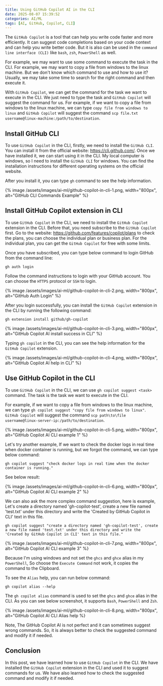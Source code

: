 ```yaml
---
title: Using GitHub Copilot AI in the CLI
date: 2025-08-07 15:39:52
categories: AI/ML
tags: [AI, GitHub, Copilot, CLI]
---
```


The `GitHub Copilot` is a tool that can help you write code faster and more efficiently. It can suggest code completions based on your code context and can help you write better code. But it is also can be used in the `command line interface (CLI)` like `bash`, `zsh`, `PowerShell` as well.

For example, we may want to use some command to execute the task in the CLI. For example, we may want to copy a file from windows to the linux machine. But we don't know which command to use and how to use it? Usually, we may take some time to search for the right command and then execute it.

With `GitHub Copilot`, we can get the command for the task we want to execute in the CLI. We just need to type the task and `GitHub Copilot` will suggest the command for us. For example, if we want to copy a file from windows to the linux machine, we can type `copy file from windows to linux` and `GitHub Copilot` will suggest the command `scp file.txt username@linux-machine:/path/to/destination`.

## Install GitHub CLI
To use `GitHub Copilot` in the CLI, firstly, we need to install the `GitHub CLI`. You can install it from the official website: https://cli.github.com/. Once we have installed it, we can start using it in the CLI. My local computer is windows, so I need to install the `GitHub CLI` for windows. You can find the installation instructions for different operating systems on the official website.

After you install it, you can type `gh` command to see the help information.

{% image /assets/images/ai-ml/github-copilot-in-cli-1.png, width="800px", alt="GitHub CLI Commands Example" %}

## Install GitHub Copilot extension in CLI
To use `GitHub Copilot` in the CLI, we need to install the `GitHub Copilot` extension in the CLI. Before that, you need subscribe to the `GitHub Copilot` first. Go to the website: https://github.com/features/copilot/plans to check the plans, you can choose the individual plan or business plan. For the individual plan, you can get the `GitHub Copilot` for free with some limits.

Once you have subscribed, you can type below command to login GitHub from the command line:

``` shell
gh auth login
```

Follow the command instructions to login with your GitHub account. You can choose the `HTTPS` protocol or `SSH` to login.

{% image /assets/images/ai-ml/github-copilot-in-cli-2.png, width="800px", alt="GitHub Auth Login" %}

After you login successfully, you can install the `GitHub Copilot` extension in the CLI by running the following command:

``` shell
gh extension install github/gh-copilot
```

{% image /assets/images/ai-ml/github-copilot-in-cli-3.png, width="800px", alt="GitHub Copilot AI install success in CLI" %}

Typing `gh copilot` in the CLI, you can see the help information for the `GitHub Copilot` extension.

{% image /assets/images/ai-ml/github-copilot-in-cli-4.png, width="800px", alt="GitHub Copilot AI help in CLI" %}

## Use GitHub Copilot in the CLI
To use `GitHub Copilot` in the CLI, we can use `gh copilot suggest <task>` command. The task is the task we want to execute in the CLI. 

For example, if we want to copy a file from windows to the linux machine, we can type `gh copilot suggest "copy file from windows to linux"`. `GitHub Copilot` will suggest the command `scp path\to\file username@linux-server-ip:/path/to/destination`.

{% image /assets/images/ai-ml/github-copilot-in-cli-5.png, width="800px", alt="GitHub Copilot AI CLI example 1" %}

Let's try another example, If we want to check the docker logs in real time when docker container is running, but we forgot the command, we can type below command:

``` shell
gh copilot suggest "check docker logs in real time when the docker container is running."
```

See below result:

{% image /assets/images/ai-ml/github-copilot-in-cli-6.png, width="800px", alt="GitHub Copilot AI CLI example 2" %}

We can also ask the more complex command suggestion, here is example, Let's create a directory named 'gh-copilot-test', create a new file named 'test.txt' under this directory and write the 'Created by GitHub Copilot in CLI' text in this file.

``` shell
gh copilot suggest "create a directory named 'gh-copilot-test', create a new file named 'test.txt' under this directory and write the 'Created by GitHub Copilot in CLI' text in this file."
```

{% image /assets/images/ai-ml/github-copilot-in-cli-7.png, width="800px", alt="GitHub Copilot AI CLI example 3" %}

Because I'm using windows and not set the `ghcs` and `ghce` alias in my `PowerShell`, So choose the `Execute Command` not work, it copies the command to the Clipboard. 

To see the `Alias` help, you can run below command:

``` shell
gh copilot alias --help
```

The `gh copilot alias` command is used to set the `ghcs` and `ghce` alias in the CLI. As you can see below screenshot, it supports `Bash`, `PowerShell` and `Zsh`.

{% image /assets/images/ai-ml/github-copilot-in-cli-8.png, width="800px", alt="GitHub Copilot AI CLI Alias help %}

Note, The GitHub Copilot AI is not perfect and it can sometimes suggest wrong commands. So, it is always better to check the suggested command and modify it if needed.

## Conclusion
In this post, we have learned how to use `GitHub Copilot` in the CLI. We have installed the `GitHub Copilot` extension in the CLI and used it to suggest commands for us. We have also learned how to check the suggested command and modify it if needed.








